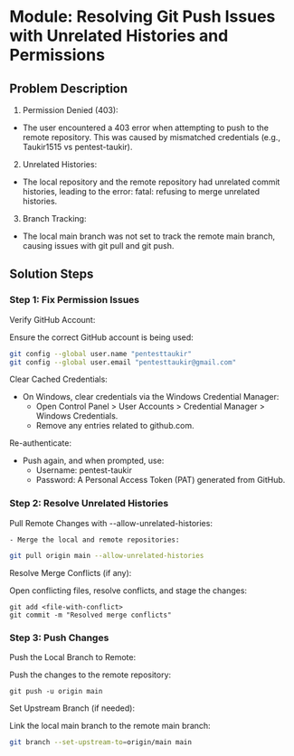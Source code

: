 # Module: Resolving Git Push Issues with Unrelated Histories and Permissions
## Problem Description

1. Permission Denied (403):

- The user encountered a 403 error when attempting to push to the remote repository. This was caused by mismatched credentials (e.g., Taukir1515 vs pentest-taukir).

2. Unrelated Histories:

- The local repository and the remote repository had unrelated commit histories, leading to the error: fatal: refusing to merge unrelated histories.

3. Branch Tracking:

- The local main branch was not set to track the remote main branch, causing issues with git pull and git push.


## Solution Steps

### Step 1: Fix Permission Issues

Verify GitHub Account:

Ensure the correct GitHub account is being used:

```bash
git config --global user.name "pentesttaukir"
git config --global user.email "pentesttaukir@gmail.com"
```

Clear Cached Credentials:

- On Windows, clear credentials via the Windows Credential Manager:
	- Open Control Panel > User Accounts > Credential Manager > Windows Credentials.
	- Remove any entries related to github.com.

Re-authenticate:

- Push again, and when prompted, use:
	- Username: pentest-taukir
	- Password: A Personal Access Token (PAT) generated from GitHub.

### Step 2: Resolve Unrelated Histories

Pull Remote Changes with --allow-unrelated-histories:

	- Merge the local and remote repositories:

```bash
git pull origin main --allow-unrelated-histories
```

Resolve Merge Conflicts (if any):

Open conflicting files, resolve conflicts, and stage the changes:

```
git add <file-with-conflict>
git commit -m "Resolved merge conflicts"
```


### Step 3: Push Changes
Push the Local Branch to Remote:

Push the changes to the remote repository:

```
git push -u origin main
```

Set Upstream Branch (if needed):

Link the local main branch to the remote main branch:

```bash
git branch --set-upstream-to=origin/main main
```







